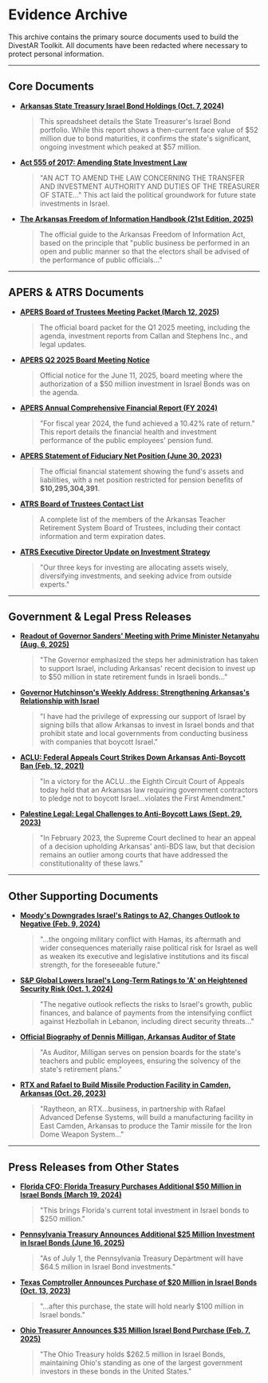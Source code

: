 # Evidence Archive

This archive contains the primary source documents used to build the DivestAR Toolkit. All documents have been redacted where necessary to protect personal information.

---

## Core Documents

* **[Arkansas State Treasury Israel Bond Holdings (Oct. 7, 2024)](./2024-10-07_AR-Treasury_Portfolio-Holdings_Israel-Bonds.xlsx)**
    > This spreadsheet details the State Treasurer's Israel Bond portfolio. While this report shows a then-current face value of $52 million due to bond maturities, it confirms the state's significant, ongoing investment which peaked at $57 million.

* **[Act 555 of 2017: Amending State Investment Law](./2017_AR-Legislature_Act-555_Investment-Policy.pdf)**
    > "AN ACT TO AMEND THE LAW CONCERNING THE TRANSFER AND INVESTMENT AUTHORITY AND DUTIES OF THE TREASURER OF STATE..." This act laid the political groundwork for future state investments in Israel.

* **[The Arkansas Freedom of Information Handbook (21st Edition, 2025)](./2025-FOIA-Handbook-21st-Edition-ver4.pdf)**
    > The official guide to the Arkansas Freedom of Information Act, based on the principle that "public business be performed in an open and public manner so that the electors shall be advised of the performance of public officials..."

---

## APERS & ATRS Documents

* **[APERS Board of Trustees Meeting Packet (March 12, 2025)](./2025-03-12_APERS_Board-Packet.pdf)**
    > The official board packet for the Q1 2025 meeting, including the agenda, investment reports from Callan and Stephens Inc., and legal updates.

* **[APERS Q2 2025 Board Meeting Notice](./2025-06-11_APERS_Board-Meeting-Notice_Q2.pdf)**
    > Official notice for the June 11, 2025, board meeting where the authorization of a $50 million investment in Israel Bonds was on the agenda.

* **[APERS Annual Comprehensive Financial Report (FY 2024)](./2024_APERS_Annual-Financial-Report.pdf)**
    > "For fiscal year 2024, the fund achieved a 10.42% rate of return." This report details the financial health and investment performance of the public employees' pension fund.

* **[APERS Statement of Fiduciary Net Position (June 30, 2023)](./2023-06-30_APERS_Financial-Statement.pdf)**
    > The official financial statement showing the fund's assets and liabilities, with a net position restricted for pension benefits of **$10,295,304,391**.

* **[ATRS Board of Trustees Contact List](./ATRS_Board-of-Trustees-List.pdf)**
    > A complete list of the members of the Arkansas Teacher Retirement System Board of Trustees, including their contact information and term expiration dates.

* **[ATRS Executive Director Update on Investment Strategy](./ATRS_Executive-Director-Update_Investment-Strategy.pdf)**
    > "Our three keys for investing are allocating assets wisely, diversifying investments, and seeking advice from outside experts."

---

## Government & Legal Press Releases

* **[Readout of Governor Sanders' Meeting with Prime Minister Netanyahu (Aug. 6, 2025)](./2025-08-06_AR-Gov-Office_Press-Release_Netanyahu-Meeting.pdf)**
    > "The Governor emphasized the steps her administration has taken to support Israel, including Arkansas' recent decision to invest up to $50 million in state retirement funds in Israeli bonds..."

* **[Governor Hutchinson's Weekly Address: Strengthening Arkansas's Relationship with Israel](./AR-Gov-Office_Weekly-Address_Hutchinson-Israel-MOU.pdf)**
    > "I have had the privilege of expressing our support of Israel by signing bills that allow Arkansas to invest in Israel bonds and that prohibit state and local governments from conducting business with companies that boycott Israel."

* **[ACLU: Federal Appeals Court Strikes Down Arkansas Anti-Boycott Ban (Feb. 12, 2021)](./2021-02-12_ACLU_Press-Release_AR-Anti-Boycott-Law.pdf)**
    > "In a victory for the ACLU...the Eighth Circuit Court of Appeals today held that an Arkansas law requiring government contractors to pledge not to boycott Israel...violates the First Amendment."

* **[Palestine Legal: Legal Challenges to Anti-Boycott Laws (Sept. 29, 2023)](./2023-09-29_Palestine-Legal_Fact-Sheet_Anti-Boycott-Laws.pdf)**
    > "In February 2023, the Supreme Court declined to hear an appeal of a decision upholding Arkansas' anti-BDS law, but that decision remains an outlier among courts that have addressed the constitutionality of these laws."

---

## Other Supporting Documents

* **[Moody's Downgrades Israel's Ratings to A2, Changes Outlook to Negative (Feb. 9, 2024)](./2024-02-09_Moodys_Rating-Action_Israel-Downgrade.pdf)**
    > "...the ongoing military conflict with Hamas, its aftermath and wider consequences materially raise political risk for Israel as well as weaken its executive and legislative institutions and its fiscal strength, for the foreseeable future."

* **[S&P Global Lowers Israel's Long-Term Ratings to 'A' on Heightened Security Risk (Oct. 1, 2024)](./2024-10-01_SP-Global_Rating-Action_Israel-Downgrade.pdf)**
    > "The negative outlook reflects the risks to Israel's growth, public finances, and balance of payments from the intensifying conflict against Hezbollah in Lebanon, including direct security threats..."

* **[Official Biography of Dennis Milligan, Arkansas Auditor of State](./AR-Auditor-Office_Bio_Dennis-Milligan.pdf)**
    > "As Auditor, Milligan serves on pension boards for the state's teachers and public employees, ensuring the solvency of the state's retirement plans."

* **[RTX and Rafael to Build Missile Production Facility in Camden, Arkansas (Oct. 26, 2023)](./2023-10-26_RTX_Press-Release_Camden-Facility.pdf)**
    > "Raytheon, an RTX...business, in partnership with Rafael Advanced Defense Systems, will build a manufacturing facility in East Camden, Arkansas to produce the Tamir missile for the Iron Dome Weapon System..."

---

## Press Releases from Other States

* **[Florida CFO: Florida Treasury Purchases Additional $50 Million in Israel Bonds (March 19, 2024)](./2024-03-19_FL-CFO-Office_Press-Release_Israel-Bonds-Purchase.pdf)**
    > "This brings Florida's current total investment in Israel bonds to $250 million."

* **[Pennsylvania Treasury Announces Additional $25 Million Investment in Israel Bonds (June 16, 2025)](./2025-06-16_PA-Treasury_Press-Release_Israel-Bonds-Purchase.pdf)**
    > "As of July 1, the Pennsylvania Treasury Department will have $64.5 million in Israel Bond investments."

* **[Texas Comptroller Announces Purchase of $20 Million in Israel Bonds (Oct. 13, 2023)](./2023-10-13_TX-Comptroller_Press-Release_Israel-Bonds-Purchase.pdf)**
    > "...after this purchase, the state will hold nearly $100 million in Israel bonds."

* **[Ohio Treasurer Announces $35 Million Israel Bond Purchase (Feb. 7, 2025)](./2025-02-07_OH-Treasury_Press-Release_Israel-Bonds-Purchase.pdf)**
    > "The Ohio Treasury holds $262.5 million in Israel Bonds, maintaining Ohio's standing as one of the largest government investors in these bonds in the United States."
